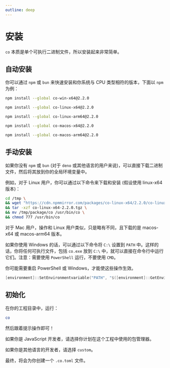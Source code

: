 ```yaml
---
outline: deep
---
```


# 安装

`co` 本质是单个可执行二进制文件，所以安装起来非常简单。

## 自动安装

你可以通过 `npm` 或 `bun` 来快速安装和你系统与 CPU 类型相符的版本，下面以 `npm` 为例：

```sh
npm install --global co-win-x64@2.2.0
```

```sh
npm install --global co-linux-x64@2.2.0
```

```sh
npm install --global co-linux-arm64@2.2.0
```

```sh
npm install --global co-macos-x64@2.2.0
```

```sh
npm install --global co-macos-arm64@2.2.0
```

## 手动安装

如果你没有 `npm` 或 `bun` (对于 `deno` 或其他语言的用户来说)，可以直接下载二进制文件，然后将其放到你的全局环境变量中。

例如，对于 Linux 用户，你可以通过以下命令来下载和安装 (假设使用 linux-x64 版本)：

```sh
cd /tmp \
&& wget "https://cdn.npmmirror.com/packages/co-linux-x64/2.2.0/co-linux-x64-2.2.0.tgz" \
&& tar -xzf co-linux-x64-2.2.0.tgz \
&& mv /tmp/package/co /usr/bin/co \
&& chmod 777 /usr/bin/co
```

对于 Mac 用户，操作和 Linux 用户类似，只是略有不同，且下载的是 macos-x64 或 macos-arm64 版本。

如果你使用 Windows 的话，可以通过以下命令将 `C:\` 设置到 `PATH` 中。这样的话，你将任何可执行文件，包括 `co.exe` 放到 `C:\` 中，就可以直接在命令行中运行它们。注意：需要使用 `PowerShell` 运行，不要使用 `CMD`。

你可能需要重启 PowerShell 或 Windows，才能使这些操作生效。

```ps1
[environment]::SetEnvironmentvariable("PATH", "$([environment]::GetEnvironmentvariable("Path", "Machine"));C:\", "Machine");
```

## 初始化

在你的工程目录中，运行：

```sh
co
```

然后跟着提示操作即可！

如果你是 JavaScript 开发者，请选择你计划在这个工程中使用的包管理器。

如果你是其他语言的开发者，请选择 `custom`。

最终，将会为你创建一个 `.co.toml` 文件。
